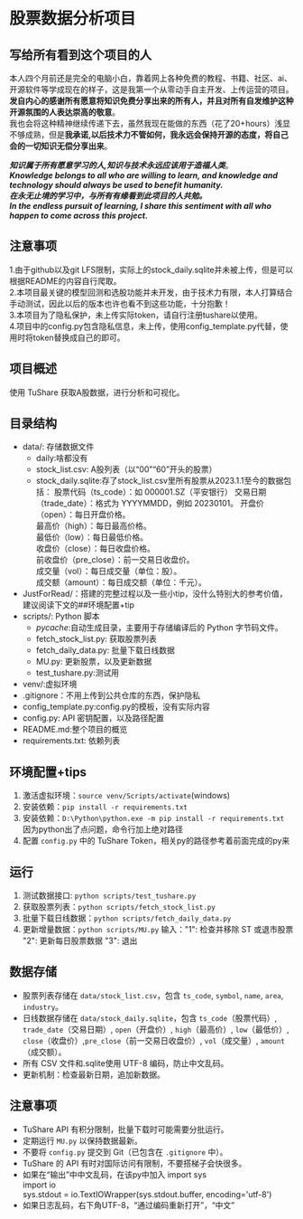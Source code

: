 # 股票数据分析项目

## 写给所有看到这个项目的人
本人四个月前还是完全的电脑小白，靠着网上各种免费的教程、书籍、社区、ai、开源软件等学成现在的样子，这是我第一个从零动手自主开发、上传运营的项目。**发自内心的感谢所有愿意将知识免费分享出来的所有人，并且对所有自发维护这种开源氛围的人表达崇高的敬意**。<br>
我也会将这种精神继续传递下去，虽然我现在能做的东西（花了20+hours）浅显不够成熟，但是**我承诺,以后技术力不管如何，我永远会保持开源的态度，将自己会的一切知识无偿分享出来**。<br>

***知识属于所有愿意学习的人,知识与技术永远应该用于造福人类***。<br>
***Knowledge belongs to all who are willing to learn, and knowledge and technology should always be used to benefit humanity.***<br>
***在永无止境的学习中，与所有有缘看到此项目的人共勉。*** <br>
***In the endless pursuit of learning, I share this sentiment with all who happen to come across this project.***

## 注意事项
1.由于github以及git LFS限制，实际上的stock_daily.sqlite并未被上传，但是可以根据README的内容自行爬取。<br>
2.本项目最关键的模型回测和选股功能并未开发，由于技术力有限，本人打算结合手动测试，因此以后的版本也许也看不到这些功能，十分抱歉！<br>
3.本项目为了隐私保护，未上传实际token，请自行注册tushare以使用。<br>
4.项目中的config.py包含隐私信息，未上传，使用config_template.py代替，使用时将token替换成自己的即可。

## 项目概述
使用 TuShare 获取A股数据，进行分析和可视化。

## 目录结构
- data/: 存储数据文件
  - daily:啥都没有
  - stock_list.csv: A股列表（以“00”“60”开头的股票） 
  - stock_daily.sqlite:存了stock_list.csv里所有股票从2023.1.1至今的数据包括：
    股票代码（ts_code）：如 000001.SZ（平安银行）
    交易日期（trade_date）：格式为 YYYYMMDD，例如 20230101。
    开盘价（open）：每日开盘价格。<br>
    最高价（high）：每日最高价格。<br>
    最低价（low）：每日最低价格。<br>
    收盘价（close）：每日收盘价格。<br>
    前收盘价（pre_close）：前一交易日收盘价。<br>
    成交量（vol）：每日成交量（单位：股）。<br>
    成交额（amount）：每日成交额（单位：千元）。<br>
- JustForRead/：搭建的完整过程以及一些小tip，没什么特别大的参考价值，建议阅读下文的##环境配置+tip
- scripts/: Python 脚本
  - _pycache_:自动生成目录，主要用于存储编译后的 Python 字节码文件。
  - fetch_stock_list.py: 获取股票列表
  - fetch_daily_data.py: 批量下载日线数据
  - MU.py: 更新股票，以及更新数据
  - test_tushare.py:测试用
- venv/:虚拟环境
- .gitignore：不用上传到公共仓库的东西，保护隐私
- config_template.py:config.py的模板，没有实际内容
- config.py: API 密钥配置，以及路径配置
- README.md:整个项目的概览
- requirements.txt: 依赖列表

## 环境配置+tips
1. 激活虚拟环境：`source venv/Scripts/activate`(windows)
2. 安装依赖：`pip install -r requirements.txt`
3. 安装依赖：`D:\Python\python.exe -m pip install -r requirements.txt`  因为python出了点问题，命令行加上绝对路径
4. 配置 `config.py` 中的 TuShare Token，相关py的路径参考着前面完成的py来


## 运行
1. 测试数据接口: `python scripts/test_tushare.py` 
1. 获取股票列表：`python scripts/fetch_stock_list.py`
2. 批量下载日线数据：`python scripts/fetch_daily_data.py`
3. 更新增量数据：`python scripts/MU.py`
   输入："1": 检查并移除 ST 或退市股票
         "2": 更新每日股票数据
         "3": 退出

## 数据存储
- 股票列表存储在 `data/stock_list.csv`，包含 `ts_code`, `symbol`, `name`, `area`, `industry`。
- 日线数据存储在 `data/stock_daily.sqlite`，包含 `ts_code`（股票代码）, `trade_date`（交易日期）, `open`（开盘价）, `high`（最高价）, `low`（最低价）, `close`（收盘价）,`pre_close`（前一交易日收盘价）, `vol`（成交量）, `amount`（成交额）。
- 所有 CSV 文件和.sqlite使用 UTF-8 编码，防止中文乱码。
- 更新机制：检查最新日期，追加新数据。

## 注意事项
- TuShare API 有积分限制，批量下载时可能需要分批运行。
- 定期运行 `MU.py` 以保持数据最新。
- 不要将 `config.py` 提交到 Git（已包含在 `.gitignore` 中）。
- TuShare 的 API 有时对国际访问有限制，不要搭梯子会快很多。
- 如果在“输出”中中文乱码，在该py中加入
  import sys<br>
  import io<br>
  sys.stdout = io.TextIOWrapper(sys.stdout.buffer, encoding='utf-8')<br>
- 如果日志乱码，右下角UTF-8，“通过编码重新打开”，“中文”

